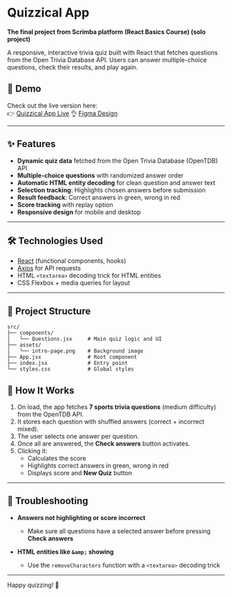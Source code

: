 # Quizzical App

**The final project from Scrimba platform (React Basics Course) (solo project)**

A responsive, interactive trivia quiz built with React that fetches questions from the Open Trivia Database API. Users can answer multiple-choice questions, check their results, and play again.

## 📝 Demo

Check out the live version here:  
👉 [Quizzical App Live](https://quizzical-app-sc.netlify.app/)
👌 [Figma Design]("https://www.figma.com/design/hZ2cic7sZbXUIG9tzOL2DR/Quizzical-App?node-id=0-1&t=pGXC7OhGvax0xWN1-1")

---

## ✨ Features

- **Dynamic quiz data** fetched from the Open Trivia Database (OpenTDB) API
- **Multiple-choice questions** with randomized answer order
- **Automatic HTML entity decoding** for clean question and answer text
- **Selection tracking**: Highlights chosen answers before submission
- **Result feedback**: Correct answers in green, wrong in red
- **Score tracking** with replay option
- **Responsive design** for mobile and desktop

---

## 🛠 Technologies Used

- [React](https://react.dev/) (functional components, hooks)
- [Axios](https://axios-http.com/) for API requests
- HTML `<textarea>` decoding trick for HTML entities
- CSS Flexbox + media queries for layout

---

## 📂 Project Structure

```
src/
├── components/
│   └── Questions.jsx     # Main quiz logic and UI
├── assets/
│   └── intro-page.png    # Background image
├── App.jsx               # Root component
├── index.jsx             # Entry point
└── styles.css            # Global styles
```

## 🎯 How It Works

1. On load, the app fetches **7 sports trivia questions** (medium difficulty) from the OpenTDB API.
2. It stores each question with shuffled answers (correct + incorrect mixed).
3. The user selects one answer per question.
4. Once all are answered, the **Check answers** button activates.
5. Clicking it:
   - Calculates the score
   - Highlights correct answers in green, wrong in red
   - Displays score and **New Quiz** button

---

## 🐞 Troubleshooting

- **Answers not highlighting or score incorrect**

  - Make sure all questions have a selected answer before pressing **Check answers**

- **HTML entities like `&amp;` showing**
  - Use the `removeCharacters` function with a `<textarea>` decoding trick

---

Happy quizzing! 🎉
